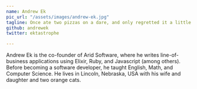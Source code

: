 ```yaml
---
name: Andrew Ek
pic_url: "/assets/images/andrew-ek.jpg"
tagline: Once ate two pizzas on a dare, and only regretted it a little bit
github: andrewek
twitter: ektastrophe

---
```

Andrew Ek is the co-founder of Arid Software, where he writes line-of-business applications using Elixir, Ruby, and Javascript (among others). Before becoming a software developer, he taught English, Math, and Computer Science. He lives in Lincoln, Nebraska, USA with his wife and daughter and two orange cats.